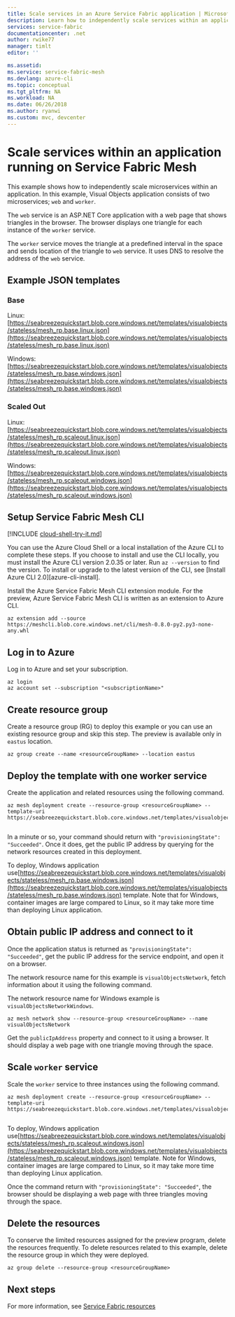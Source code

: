 ```yaml
---
title: Scale services in an Azure Service Fabric application | Microsoft Docs
description: Learn how to independently scale services within an application running on Service Fabric Mesh using the Azure CLI.
services: service-fabric
documentationcenter: .net
author: rwike77
manager: timlt
editor: ''

ms.assetid: 
ms.service: service-fabric-mesh
ms.devlang: azure-cli
ms.topic: conceptual
ms.tgt_pltfrm: NA
ms.workload: NA
ms.date: 06/26/2018
ms.author: ryanwi
ms.custom: mvc, devcenter
---
```


# Scale services within an application running on Service Fabric Mesh

This example shows how to independently scale microservices within an application. In this example, Visual Objects application consists of two microservices; `web` and `worker`. 

The `web` service is an ASP.NET Core application with a web page that shows triangles in the browser. The browser displays one triangle for each instance of the `worker` service. 

The `worker` service moves the triangle at a predefined interval in the space and sends location of the triangle to `web` service. It uses DNS to resolve the address of the `web` service.


## Example JSON templates

### Base
Linux: [https://seabreezequickstart.blob.core.windows.net/templates/visualobjects/stateless/mesh_rp.base.linux.json](https://seabreezequickstart.blob.core.windows.net/templates/visualobjects/stateless/mesh_rp.base.linux.json)

Windows: [https://seabreezequickstart.blob.core.windows.net/templates/visualobjects/stateless/mesh_rp.base.windows.json](https://seabreezequickstart.blob.core.windows.net/templates/visualobjects/stateless/mesh_rp.base.windows.json)

### Scaled Out
Linux: [https://seabreezequickstart.blob.core.windows.net/templates/visualobjects/stateless/mesh_rp.scaleout.linux.json](https://seabreezequickstart.blob.core.windows.net/templates/visualobjects/stateless/mesh_rp.scaleout.linux.json)

Windows: [https://seabreezequickstart.blob.core.windows.net/templates/visualobjects/stateless/mesh_rp.scaleout.windows.json](https://seabreezequickstart.blob.core.windows.net/templates/visualobjects/stateless/mesh_rp.scaleout.windows.json)

## Setup Service Fabric Mesh CLI
[!INCLUDE [cloud-shell-try-it.md](../../includes/cloud-shell-try-it.md)] 

You can use the Azure Cloud Shell or a local installation of the Azure CLI to complete these steps. If you choose to install and use the CLI locally, you must install the Azure CLI version 2.0.35 or later. Run `az --version` to find the version. To install or upgrade to the latest version of the CLI, see [Install Azure CLI 2.0][azure-cli-install]. 

Install the Azure Service Fabric Mesh CLI extension module. For the preview, Azure Service Fabric Mesh CLI is written as an extension to Azure CLI.

```azurecli-interactive
az extension add --source https://meshcli.blob.core.windows.net/cli/mesh-0.8.0-py2.py3-none-any.whl
```

## Log in to Azure

Log in to Azure and set your subscription.

```azurecli-interactive
az login
az account set --subscription "<subscriptionName>"
```

## Create resource group
Create a resource group (RG) to deploy this example or you can use an existing resource group and skip this step. The preview is available only in `eastus` location.

```azurecli-interactive
az group create --name <resourceGroupName> --location eastus 
```

## Deploy the template with one worker service

Create the application and related resources using the following command.

```azurecli-interactive
az mesh deployment create --resource-group <resourceGroupName> --template-uri https://seabreezequickstart.blob.core.windows.net/templates/visualobjects/stateless/mesh_rp.base.linux.json
  
```
In a minute or so, your command should return with `"provisioningState": "Succeeded"`. Once it does, get the public IP address by querying for the network resources created in this deployment.

To deploy, Windows application use[https://seabreezequickstart.blob.core.windows.net/templates/visualobjects/stateless/mesh_rp.base.windows.json](https://seabreezequickstart.blob.core.windows.net/templates/visualobjects/stateless/mesh_rp.base.windows.json) template. Note that for Windows, container images are large compared to Linux, so it may take more time than deploying Linux application.

## Obtain public IP address and connect to it

Once the application status is returned as `"provisioningState": "Succeeded"`, get the public IP address for the service endpoint, and open it on a browser.

The network resource name for this example is `visualObjectsNetwork`, fetch information about it using the following command. 

The network resource name for Windows example is `visualObjectsNetworkWindows`.

```azurecli-interactive
az mesh network show --resource-group <resourceGroupName> --name visualObjectsNetwork
```

Get the `publicIpAddress` property and connect to it using a browser. It should display a web page with one triangle moving through the space.

## Scale `worker` service

Scale the `worker` service to three instances using the following command. 

```azurecli-interactive
az mesh deployment create --resource-group <resourceGroupName> --template-uri https://seabreezequickstart.blob.core.windows.net/templates/visualobjects/stateless/mesh_rp.scaleout.linux.json
  
```

To deploy, Windows application use[https://seabreezequickstart.blob.core.windows.net/templates/visualobjects/stateless/mesh_rp.scaleout.windows.json](https://seabreezequickstart.blob.core.windows.net/templates/visualobjects/stateless/mesh_rp.scaleout.windows.json) template. Note for Windows, container images are large compared to Linux, so it may take more time than deploying Linux application.

Once the command return with `"provisioningState": "Succeeded"`,  the browser should be displaying a web page with three triangles moving through the space.

## Delete the resources

To conserve the limited resources assigned for the preview program, delete the resources frequently. To delete resources related to this example, delete the resource group in which they were deployed.

```azurecli-interactive
az group delete --resource-group <resourceGroupName> 
```

## Next steps

For more information, see [Service Fabric resources](service-fabric-mesh-service-fabric-resources.md)